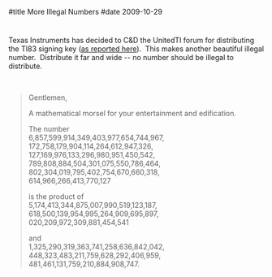 #title More Illegal Numbers
#date 2009-10-29

# 

Texas Instruments has decided to C&D the UnitedTI forum for distributing the TI83 signing key ([as reported here][1]).  This makes another beautiful illegal number.  Distribute it far and wide -- no number should be illegal to distribute.

 [1]: http://spectrum.ieee.org/consumer-electronics/gadgets/for-texas-instruments-calculator-hackers-dont-add-up/0

 

> Gentlemen, 
> 
> A mathematical morsel for your entertainment and edification.
> 
> The number  
> 6,857,599,914,349,403,977,654,744,967,  
> 172,758,179,904,114,264,612,947,326,  
> 127,169,976,133,296,980,951,450,542,  
> 789,808,884,504,301,075,550,786,464,  
> 802,304,019,795,402,754,670,660,318,  
> 614,966,266,413,770,127
> 
> is the product of  
> 5,174,413,344,875,007,990,519,123,187,  
> 618,500,139,954,995,264,909,695,897,  
> 020,209,972,309,881,454,541
> 
> and  
> 1,325,290,319,363,741,258,636,842,042,  
> 448,323,483,211,759,628,292,406,959,  
> 481,461,131,759,210,884,908,747.
